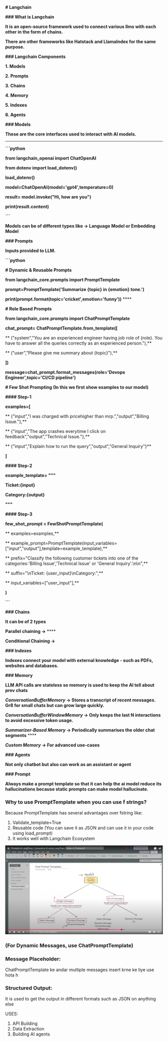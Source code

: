 **# Langchain**

**### What is Langchain**

**It is an open-source framework used to connect various llms with each other in the form of chains.**

**There are other frameworks like Hatstack and LlamaIndex for the same purpose.**

**### Langchain Components**

**1. Models**

**2. Prompts**

**3. Chains**

**4. Memory**

**5. Indexes**

**6. Agents**

**### Models**

**These are the core interfaces used to interact with AI models.**

---

**```python**

**from langchain_openai import ChatOpenAI**

**from dotenv import load_dotenv()**

**load_dotenv()**

**model=ChatOpenAI(model='gpt4',temperature=0)**

**result= model.invoke("Hi, how are you")**

**print(result.content)**

**```**

**Models can be of different types like -> Language Model or Embedding Model**

**### Prompts**

**Inputs provided to LLM.**

**```python**

**# Dynamic & Reusable Prompts**

**from langchain_core.prompts import PromptTemplate**

**prompt=PromptTemplate('Summarize {topic} in {emotion} tone.')**

**print(prompt.format(topic='cricket',emotion='funny'))** ****

**# Role Based Prompts**

**from langchain_core.prompts import ChatPromptTemplate**

**chat_prompt= ChatPromptTemplate.from_template([**

**    ("system","You are an experienced engineer having job role of {role}. You have to answer all the queries correctly as an experienced person."),**

**    ("user","Please give me summary about {topic}"),**

**])**

**message=chat_prompt.format_messages(role='Devops Engineer',topic='CI/CD pipeline')**

**# Few Shot Prompting (In this we first show examples to our model)**

**#### Step-1**

**examples=[**

**    {"input","I was charged with pricehigher than mrp.","output","Billing Issue."},**

**    {"input","The app crashes everytime I click on feedback","output","Technical Issue."},**

**    {"input","Explain how to run the query","output","General Inquiry"}**

**]**

**#### Step-2**

**example_template= """**

**Ticket:{input}**

**Category:{output}**

**"""**

**#### Step-3**

**few_shot_prompt = FewShotPromptTemplate(**

**    examples=examples,**

**    example_prompt=PromptTemplate(input_variables=["input","output"],template=example_template),**

**    prefix="Classify the following customer tickets into one of the categories:'Billing Issue','Technical Issue' or 'General Inquiry'.\n\n",**

**    suffix="\nTicket: {user_input}\nCategory:",**

**    input_variables=["user_input"],**

**)**

**```**

**### Chains**

**It can be of 2 types**

**Parallel chaining ->** ****

**Conditional Chaining ->**

**### Indexes**

**Indexes connect your model with external knowledge - such as PDFs, websites and databases.**

**### Memory**

**LLM API calls are stateless so memory is used to keep the AI tell about prev chats**

***ConversationBufferMemory* -> Stores a transcript of recent messages. Gr8 for small chats but can grow large quickly.**

***ConversationBufferWindowMemory* -> Only keeps the last N interactions to avoid excessive token usage.**

***Summarizer-Based Memory* -> Periodically summarises the older chat segments** ****

***Custom Memory* -> For advanced use-cases**

**### Agents**

**Not only chatbot but also can work as an assistant or agent**

**### Prompt**

**Always make a prompt template so that it can help the ai model reduce its hallucinations because static prompts can make model hallucinate.**

### Why to use PromptTemplate when you can use f strings?

Because PromptTemplate has several advantages over fstring like:

1. Validate_template=True
2. Reusable code (You can save it as JSON and can use it in your code using load_prompt)
3. It works well with Langchain Ecosystem

![Alt text](./diagram.png)

### (For Dynamic Messages, use ChatPromptTemplate)

### Message Placeholder:

ChatPromptTemplate ke andar multiple messages insert krne ke liye use hota h

### Structured Output:

It is used to get the output in different formats such as JSON on anything else

USES:

1. API Building
2. Data Extraction
3. Building AI agents
